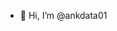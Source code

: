 - 👋 Hi, I’m @ankdata01
<!---
ankdata01/ankdata01 is a ✨ special ✨ repository because its `README.md` (this file) appears on your GitHub profile.
You can click the Preview link to take a look at your changes.
--->
